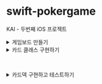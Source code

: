 # swift-pokergame
KAI - 두번째 iOS 프로젝트 

<details>
<summary>게임보드 만들기</summary>

## 🎯주요 작업

- [x]  코드로 화면 크기에 따라 뷰를 균등하게 분리해서 생성
- [x]  이미지 뷰에 content mode 학습하고 원하는 비율로 표시하기 → 1:1.27 비율 균등하게 7등분
- [x]  이미지를 배경에 패턴으로 추가하기

## 📚학습 키워드

### **StackView**
<img width="727" alt="스크린샷 2024-03-11 오전 10 18 13" src="https://github.com/codesquad-members-2024/swift-photoframe/assets/104732020/2073ccc0-fe4d-401e-99ef-bedb1ecd90b8">

2015년 iOS 9에서 처음으로 등장했다.

Stack View는 그 자체로 내용을 가지진 않고
UI 요소를 가로 혹은 세로로 묶어주는 역할을 한다.

### **StatusBar : 상태창**

색상변경 방법

1. Project → General → Deployment Info 들어가기
2. Status Bar Style에서 고르기
    1. Dark Content : 검은색 표시
    2. Light Content : 흰색 표시
        
<img width="760" alt="스크린샷 2024-03-11 오전 10 23 29" src="https://github.com/codesquad-members-2024/swift-photoframe/assets/104732020/a78f817b-ee21-4e5d-8dfe-a5b0c32997ba">
        
3. Info.plist에서 `View controller-based status bar appearance` 를 추가하고 Value No로 설정하기
    1. 하는 이유? 앱 전체에서 하나의 상태 표시줄 모양을 사용하게 된다.
        
<img width="715" alt="스크린샷 2024-03-11 오전 10 26 16" src="https://github.com/codesquad-members-2024/swift-photoframe/assets/104732020/2a9ac14a-2133-4ea2-be58-5ae463f297a1">
        

### UIImageView

이미지를 화면에 표시하는 뷰. 

이 뷰는 내부적으로 하나의 `UIImage`를 관리

이미지 뷰 속성들…

- Scale To Fill
- Aspect Fit
- Aspect Fill
- Top, Bottom, Left, Right…
1. **Scale**은 가로x세로 비율을 유지하지 않는다
2. **Aspect**는 비율을 유지한다.
3. Fill은 단어 뜻 그대로여백을 남기지 않고 모두 "채운다".
4. . **Fit**은 영역안에 이미지를 "맞춘다".

## 💻고민과 해결

### 코드로 7개 화면크기를 구하고 균등하게 7등분하여 이미지를 어떻게 표시할 것인가??

1. 현재 뷰의 너비에서 좌우여백, 카드사이 여백을 뺀 길이를 구한다.
2. 이용할 수 있는 가로길이에서 7등분한다
3. 높이는 1.27 곱한다
4. 반복문을 통해서 각 카드의 x좌표를 구하고 ImageView를 생성한다.

## 🤔결과

![Simulator Screenshot - iPhone 15 Pro - 2024-03-11 at 12 03 20](https://github.com/codesquad-members-2024/swift-photoframe/assets/104732020/aa3de693-6338-49cb-85c6-4ccac7a59a70)

## 📚추가학습

### 앱 기본 설정(Info.plist)을 변경하는 방식에 대해 학습하고 앱 표시 이름을 변경하는 방법?

Info.plist : 앱이나 플러그인에 필요한 여러가지 설정들을 제공하는 XML 파일

<img width="107" alt="스크린샷 2024-03-11 오후 12 14 30" src="https://github.com/codesquad-members-2024/swift-photoframe/assets/104732020/56c7df2d-cd0f-4ff2-85ec-9b8b40540cf8">

<img width="411" alt="스크린샷 2024-03-11 오후 12 11 24" src="https://github.com/codesquad-members-2024/swift-photoframe/assets/104732020/86241fe3-ae70-4a4f-85f1-51c28351c66b">

<img width="1034" alt="스크린샷 2024-03-11 오후 12 17 40" src="https://github.com/codesquad-members-2024/swift-photoframe/assets/104732020/8fe76eb5-34f4-4c1b-a4b8-69c790b5b47a">

</div>
</details>

<details>
<summary>카드 클래스 구현하기</summary>

## 🎯주요 작업

- [x]  객체지향 프로그래밍 방식으로 필요한 역할을 담당하는 객체를 설계
- [x]  객체 내부 데이터 타입과 사용할 데이터를 구분하기
- [x]  유니코드를 활용하기

## 📚학습 키워드

<details>
<summary>Memory Model</summary>

앱을 실행했을 때 iOS가 프로세스가 처리하는 메모리 모델은  다른 메모리 모델과 동일하다.
코드가 올라가는 TEXT 영역

전역변수를 다루는 BSS(Block Started by Symbol), GVAR(Global Variables)

swift로 작성하더라도, 스위프트 컴파일되서 나오는 결과들은 C와 호환되는 프로세스 모델을 만드는 것이 목표이기 때문에 위 3가지 구조는 크게 다르지 않다.

새로운 함수를 호출하는 경우에 sp가 내려오게 된다. 매개변수와 리턴주소가 스택에 차지하게 된다. 그런 다음에,

지역 변수를 선언하면 스택영역을 차지하게 된다.

이러한 구조는 컴파일 구조 등등 여러 규격에 따라 다르지만, **개념상으로는 위의 구조를 그대로 사용한다.**

### Stack Frame

sp: 스택 포인터

사용중인 스택주소의 마지막 sp에서 직전에 사용중이였던 sp를 이어서 함수를 호출하거나, 새로 할당하는 경우에 계속 쌓이게되는 구조를 지닌다.

### iOS 프로세스 메모리

Text영역에서 코드가 올라가게 된다.

클래스는 Heap에 로딩된다.

함수가 호출하는 경우 !

호출하는 순간 스택에 매개변수 값이 쌓이게 된다.

local variable이 스택에 쌓인다.

‼️문자열은 기존 Objective-C에 의하면 스택에 들어가는게 아니라, 컴파일 하는 순간에 문자열을 텍스트영역에 복사해놓고, 그것을 참조하는 형식으로 만들어졌다.

위 과정은 Swift에서는 달라진다!!!!!!!!!!!

그리고 함수안에 클래스를 선언한 경우에는 클래스의 인스턴스가 Heap에 생기게 되고, 속성값은 인스턴스로 할당하게 된다.

그리고 return하는 순간에, 

1. 스택이 다 비워지고
2. ARC에 의해 Heap은 해제된다.

### Heap Allocation

만약에 힙에 오브젝트들을 생성한다면…

작은 오브젝트, 큰 오브젝트가 있을 수 있다.

만들 때는 괜찮지만, 쓰고 지우고 만들고 하다보면,

이가 빠진 것 처럼 중간에 있는게 듬성듬성 비워지는데 힙이 효율적이지 못하게 된다.

그래서 극복하기 위해 최신 iOS는 크기에 따라서 영역이 나뉘어 졌다. 

→ 이러한 관리하는 것을 “Virtual Memory 관리한다” 표현

힙 영역이 Virtual Memory와 같이 관리가 된다.

물리 메모리를 관리하는 VM 오브젝트들이 커널 내부에서 관리를 하는데 크기에 따른 힙의 영역이 VM들과 매칭이 되어 있다.

### 그래서..

iOS, MacOS 구분과 그 OS들이 얼마만큼의 Page와 연결이 되는지에 따라서 힙 영역에 있는 크기가 정해진다.

1. 작은 클래스를 선언한다고 하면 힙의 TINY영역에 만들어지고
2. String을 로딩하는 Data처럼 선언을 하더라도 1️⃣TINY영역에 buffer를 차지하는 포인터에 대한 영역만 잡히고, 2️⃣실제로 큰 데이터는 힙의 Large영역에 만들어진다.
3. 특이하게 Image는 워낙 크기때문에 이미지를 할당하고, 관리하는 영역이 VM에 따로 있다. 그리고 이미지 객체를 잘못 쓰게 되면 VM이 가득차서 **오버플로우**가 발생할 수 있다.

### NSString 문자열 객체 최적화

NSString: Foundation에 만들어져있는 문자열을 다루는 객체

NSString이 최적화하기 위해서 인스턴스가 만들어지더라도, 내부의 클래스가 텍스트영역에 있는 문자열을 참조해서 쓰는 구조로 만들어져 있다. → 메모리를 효율적으로 쓰기위해서 Objective-C시절에 했던 최적화 방법

### 스위프트 문자열 메모리 할당 분석 ‼️‼️‼️

스위프트 문자열은 메모리 레이아웃이 18바이트로 차지한다.

그래서 이를 기준으로 했을 때, 12바이트보다 작은 값이냐, 큰값이냐에 따라서 나뉨

1. 12바이트보다 작은 값일 때
    1. 스택에 문자열이 할당
2. 12바이트보다 큰 값일 때
    1. 힙에 할당, 스택의 공간에는 힙에 만들어진 주소가 들어가게 된다.

스위프트 문자열은 길이에 따라서 다르게 동작된다!!!!!!!!!

value타입이라고 무조건 스택에 생기지 않는다!! 중요!!!!!!!!!

그래서 대표적인 타입이 String인데 길이에 따라서 다르게 할당된다. why? 최적화를 위해서!!!!!

### 추상화 기법의 선택

- Struct: 엔티티 (저장되고, 관리되어야 하는 데이터의 집합)
- Class: Identity가 필요한 부분, 상속등의 OOP(***Object-Oriented*** Programming)
- Generics: 정적 다형성으로 가능한 경우
- Protocol: 동적 다형성으로 필요한 경우

### Struct에 클래스 타입의 Property가 많으면..

- enum, struct 등 Value type으로 대체
- Reference Counting 줄임

### Protocol Type을 쓸 때 대상이 큰 struct면..

- Indirect storage로 struct 구조 변경
- Mutable 해야하면 Copy-on-Write 구현

</div>
</details>

<details>
<summary>Object-oriented Design</summary>

프로그램을 독립적인 단위인 객체들로 나누고 이 객체들의 상호작용을 통해 프로그램을 설계하고 구현하는 패러다임,

객체지향 프로그래밍 특성 추캡상다

- 추상화
    - 객체의 공통적인 속성과 기능을 추출하여 정의하는 것
    - 토끼, 강아지, 사자의 공통적인 특징 포유류로 추상화한다
- 캡슐화
    - 객체 수행 목적에 따라 데이터 구조 및 처리방법을 결합시켜 묶는다. 외부에 내부 기능 구현 내용을 감추고 이용방법만 알 수 있다.
    - 캡슐화는 왜 외부에서 객체의 직접 접근을 막는가?  은닉화 장점을 갖기 때문에
    - 변경을 못하게 하여, 유지보수나 확장시 오류의 범위를 최소화한다.
    - 조작법은 바뀌어도 사용방법 자체는 바뀌지 않아서 오류의 범위를 최소화
    - 데이터가 변경되어도, 다른 객체에 영향을 주지 않는 독립성을 갖는다.
- 상속
    - 상위개념의 특징을 하위 개념이 물려받아 사용하는 것
    - 재사용을 하여 코드의 길이를 줄이고, 가독성을 높인다.
    - 상속은 기능확장의 개념으로 생각해야 한다.
- 다형성
    - 상속과 연관있는 개념으로, 자식 클래스가 여러형태로 존재하는 것
    - 오버로드와 오버라이딩 대표적인 예시이다.
    - 오버라이딩 : 서브클래스는 슈퍼클래스에서 상속할 메서드, 프로퍼티, 서브스크립트를 재정의하는 것을 말한다.
    - 오버로드: 함수의 이름은 같으나, 매개변수, 리턴타입 등으로 다르게 설정하여 함수를 중복으로 선언하는 것을 말한다.

### 장점 재생자유

1. 재사용성
2. 생산성 향상
3. 자연스러운 모델링
4. 유지보수 

### 단점

1. 많은 오버헤드가 발생한다

### 객체지향 프로그램 및 설계의 기본 원칙 다섯가지

### SPR(Single Responsibility Principle)

단일 책임 원칙

클래스는 하나의 책임을 가져야 한다.

SPR을 위반한 사례 → Messive View

이를 해결하기 위해서? 클래스를 작게 만들도록 노력

### OCP (Open-Closed Principle)

개방 폐쇄 원칙

모듈 확장에는 열려있고, 변경에는 닫혀있어야 한다.

→ 분기문을 적절히 쓰면서 줄이도록 노력하기 

if/ switch 대신에

1. protocol 사용하기
2. dictionary 사용하기

### LSP (Liskov Substitution Principle)

리스코프 치환 원칙

자식클래스가 부모클래스의 동작을 방해하면 안된다.

### ISP (Interface Segregation Principle)

인터페이스 분리 원칙

클래스가 사용하지 않는 메소드에 의존관계를 맺으면 안되고, 사용하는 기능만 제공하도록 인터페이스를 분리해야한다.

### DIP (Dependency Inversion Principle)

의존 역전 원칙

상위클래스, 인터페이스, 추상클래스일수록 변하지 않을 가능성이 높기 때문에 의존하라는 것

</div>
</details>

### **유니코드**

전 세계 사람들이 사용할 수 있는 부호 체계

Swift에서 문자열을 저장할 때는 문자열에 포함된 각각의 문자를 유니코드값or스탈라값(UTF-32)으로 저장한다

스탈라값(UTF-32)으로 저장된 문자는 언제든지 UTF-8, UTF-16으로 쉽게 변환할 수 있다.


## 💻고민과 해결

### `stackView.translatesAutoresizingMaskIntoConstraints = false` 무엇인가?

시스템이 자동으로 제약 조건을 생성하지 않도록 하는 것,

개발자가 직접 모든 제약 조건을 정의해야 하는 것을 의미한다.

<img width="156" alt="스크린샷 2024-03-11 오후 2 15 58" src="https://github.com/codesquad-members-2024/swift-pokergame/assets/104732020/8cc3b044-705a-4ecd-b111-507745ccc187">

해결방법 : 스택 뷰의 높이를 그 너비의 약 1/7에 해당하는 1.27배로 설정해야 함


```swift
// stackView.heightAnchor.constraint(equalTo: stackView.widthAnchor , multiplier: 1.27)
stackView.heightAnchor.constraint(equalTo: stackView.widthAnchor , multiplier: 1.27 / CGFloat(7))
```




### if let 과 guard let 문법 차이

### if let

옵셔널 값이 nil이 아닐 때 코드 블록을 실행한다.

값이 없을 경우,  다른 코드의 실행을 할 수 있도록 진행시킨다.

```swift
if let value = optionalValue {
    // optionalValue가 nil이 아닐 때 실행되는 블록
} else {
    // optionalValue가 nil일 때 실행되는 블록
}

```

### guard let

nil인 경우에 현재 코드의 실행 흐름을 빠져나가도록 강제시킨다.

```swift
guard let value = optionalValue else {
    // optionalValue가 nil일 때 실행되고 함수에서 빠져나감
    return
}
// value를 그대로 사용한다.

```

## 🤔결과

<img width="627" alt="스크린샷 2024-03-12 오후 2 18 16" src="https://github.com/codesquad-members-2024/swift-pokergame/assets/104732020/9ccd66a1-30ff-41da-b6e9-5aa4bbfb74d7">

</div>
</details>


&nbsp;

<details>
<summary>카드덱 구현하고 테스트하기</summary>

## 🎯주요 작업

- [x]  구조체와 클래스 차이점을 학습, 속성변화 확인하기
- [x]  참조 접근자 학습
- [x]  클래스 메모리 관리방식을 학습, reset()할때 이전에 만든 객체 설명
- [x]  메모리 분석도구 학습
- [x]  카드 객체 인스턴스를 포함하는 카드덱 구조체 구현

## 📚학습 키워드

### struct

1. 값 타입, 구조체의 인스턴스를 다른 변수에 할당하거나 함수에 전달할 때 인스턴스의 복사본이 생성되고 전달된다.
2. 다른 구조체나 클래스로부터 상속될 수 없다
3. 타입 캐스팅 지원 안함
4. 소멸자 없음
5. Stack에 만들어짐 (heap에 만들어지는예외 있음)

### class

1. 참조 타입, 클래스의 인스턴스를 다른 변수에 할당하거나 함수에 전달할 때 인스턴스에 대한 참조, 포인터가 전달된다.
2. 상속 가능 → 오버라이딩, 다형성
3. 인스턴스는 런타임에 타입을 검사하고 해석하기 위해 타입캐스팅 사용가능
4. deinit 사용가능
5. heap에 만들어짐

### 속성 변화할 때 차이

- 구조체의 인스턴스가 let으로 선언된 경우

→ 인스턴스의 속성을 수정할 수 없다.

속성을 수정할려면 var로 선언해야 됨

- 클래스 인스턴스가 let으로 선언된 경우

해당 인스턴스의 참조된 속성이 var로 선언되어 있으면 수정이 가능하다

→ 변수가 인스턴스 자체를 직접 가지고 있는 것이 아닌, 인스턴스를 가리키는 참조를 가지고 있기 때문이다.

### 참조 접근자를 통해 정보를 감추고, 메서드 접근

```swift
class BankAccount {
    private var balance: Double = 0.0 // 은닉화된 잔액 정보

    // 잔액에 대한 참조 접근자 메소드
    func getBalance() -> Double {
        return balance
    }

    // 잔액을 증가시키는 메소드
    func deposit(amount: Double) {
        if amount > 0 {
            balance += amount
        }
    }

    // 잔액을 감소시키는 메소드
    func withdraw(amount: Double) -> Bool {
        if amount <= balance && amount > 0 {
            balance -= amount
            return true
        } else {
            return false
        }
    }
}
```

### 클래스 메모리 관리 방식 = ARC

Automatic Reference Counting

메모리 누수 방지, 메모리 관리를 위해

객체의 참조 횟수를 자동으로 계산하고, 객체가 더 이상 필요하지 않게 되면 메모리에서 자동으로 해제하는 시스템

### ARC 과정

1. 인스턴스 생성: 객체의 인스턴스가 생성 될 때, ARC는 해당 인스턴스에 대한 RC를 1추가함
2. 참조 추가: 다른 변수, 상수가 생성된 인스턴스를 참조할 때마다 RC 1씩 증가함
3. 참조 해제: RC 1씩 감소
4. 메모리 해제: 인스턴스의 RC가 0이 되면, ARC는 인스턴스가 더이상 필요하지 않다고 판단 후, 메모리에서 해제 함

### Instruments

iOS 프로젝트할 때, 디바이스에 올려 테스트하여 크래쉬가 없이 잘 작동하는 것에 만족하는 것이 아니라 프로파일링까지 마무리 해야 실유저에게 크래쉬안나는 보장을 할 수 있게 됨

## 💻고민과 해결

count = 배열의 count 

shuffle, removeOne, reset 기능은 배열을 이용해서 구현하도록 한다.

## 🤔결과

<img width="627" alt="스크린샷 2024-03-13 오전 12 48 10" src="https://gist.github.com/assets/104732020/e92336ac-9277-4140-9d08-24e2f5e61009">

</div>
</details>
